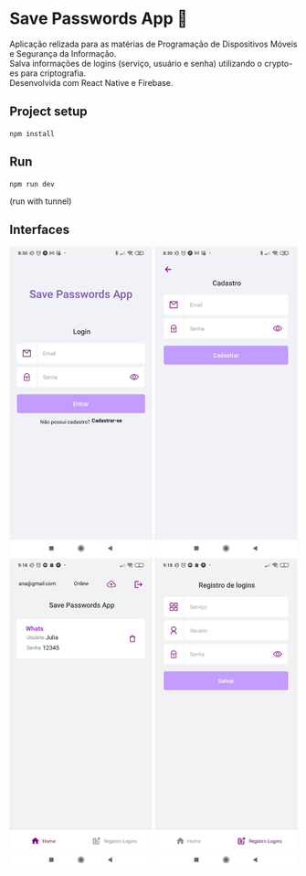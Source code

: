 # Save Passwords App 🔐

Aplicação relizada para as matérias de Programação de Dispositivos Móveis e Segurança da Informação.  
Salva informações de logins (serviço, usuário e senha) utilizando o crypto-es para criptografia.  
Desenvolvida com React Native e Firebase.

## Project setup

```
npm install
```

## Run

```
npm run dev
```

(run with tunnel)

## Interfaces

<!-- ### Login
![Image](./img/TelaHome.png) -->

<div  align="center" >
<img src="https://github.com/JuliaHPM/SavePasswordsApp/raw/main/img/TelaLogin.jpg" alt="TelaLogin" title="TelaLogin" width="250" />

<img src="https://github.com/JuliaHPM/SavePasswordsApp/raw/main/img/TelaCadastro.jpg" alt="TelaCadastro" title="TelaCadastro" width="250" />
</div>

<div style="text-align:center">
<img src="https://github.com/JuliaHPM/SavePasswordsApp/raw/main/img/TelaHome.jpg" alt="TelaHome" title="TelaHome" width="250" />
<img src="https://github.com/JuliaHPM/SavePasswordsApp/raw/main/img/TelaRegistroLogin.jpg" alt="TelaRegistroLogin" title="TelaRegistroLogin" width="250" />
</div>

<!-- Links:
[Nomes de icones expo vector-icons](https://icons.expo.fyi ) -->
